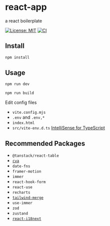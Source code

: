 # react-app

a react boilerplate

[![License: MIT](https://img.shields.io/github/license/donniean/react-app)](https://github.com/donniean/react-app/blob/master/LICENSE) [![CI](https://github.com/donniean/react-app/actions/workflows/ci.yml/badge.svg)](https://github.com/donniean/react-app/actions/workflows/ci.yml)

## Install

```sh
npm install
```

## Usage

```sh
npm run dev
```

```sh
npm run build
```

Edit config files

- `vite.config.mjs`
- `.env` and `.env,*`
- `index.html`
- `src/vite-env.d.ts` [IntelliSense for TypeScript](https://cn.vitejs.dev/guide/env-and-mode.html#intellisense)

## Recommended Packages

- `@tanstack/react-table`
- [`cva`](https://github.com/joe-bell/cva)
- `date-fns`
- `framer-motion`
- `immer`
- `react-hook-form`
- `react-use`
- `recharts`
- [`tailwind-merge`](https://github.com/dcastil/tailwind-merge)
- `use-immer`
- `zod`
- `zustand`
- [`react-i18next`](https://github.com/i18next/react-i18next)
